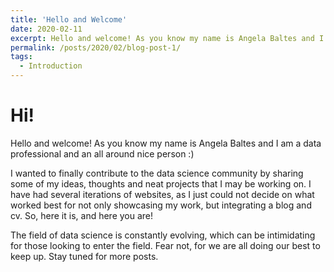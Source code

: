 ```yaml
---
title: 'Hello and Welcome'
date: 2020-02-11
excerpt: Hello and welcome! As you know my name is Angela Baltes and I am a data professional and an all around nice person :)
permalink: /posts/2020/02/blog-post-1/
tags:
  - Introduction
---
```

Hi!
=======
Hello and welcome! As you know my name is Angela Baltes and I am a data professional and an all around nice person :)

I wanted to finally contribute to the data science community by sharing some of my ideas, thoughts and neat projects that I may be working on. I have had several iterations of websites, as I just could not decide on what worked best for not only showcasing my work, but integrating a blog and cv. So, here it is, and here you are!

The field of data science is constantly evolving, which can be intimidating for those looking to enter the field. Fear not, for we are all doing our best to keep up. Stay tuned for more posts. 
